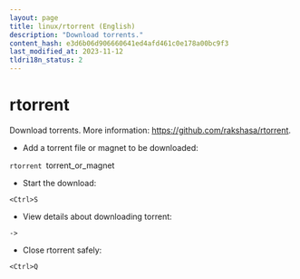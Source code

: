 ```yaml
---
layout: page
title: linux/rtorrent (English)
description: "Download torrents."
content_hash: e3d6b06d906660641ed4afd461c0e178a00bc9f3
last_modified_at: 2023-11-12
tldri18n_status: 2
---
```

# rtorrent

Download torrents.
More information: <https://github.com/rakshasa/rtorrent>.

- Add a torrent file or magnet to be downloaded:

`rtorrent `<span class="tldr-var badge badge-pill bg-dark-lm bg-white-dm text-white-lm text-dark-dm font-weight-bold">torrent_or_magnet</span>

- Start the download:

`<Ctrl>S`

- View details about downloading torrent:

`->`

- Close rtorrent safely:

`<Ctrl>Q`
